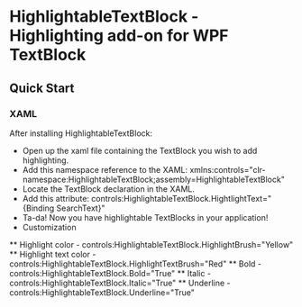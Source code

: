 # HighlightableTextBlock - Highlighting add-on for WPF TextBlock

## Quick Start
### XAML

After installing HighlightableTextBlock:

* Open up the xaml file containing the TextBlock you wish to add highlighting. 
* Add this namespace reference to the XAML: 
xmlns:controls="clr-namespace:HighlightableTextBlock;assembly=HighlightableTextBlock"
* Locate the TextBlock declaration in the XAML. 
* Add this attribute:
controls:HighlightableTextBlock.HightlightText="{Binding SearchText}" 
* Ta-da! Now you have highlightable TextBlocks in your application!
* Customization

** Highlight color - controls:HighlightableTextBlock.HighlightBrush="Yellow" 
** Highlight text color - controls:HighlightableTextBlock.HighlightTextBrush="Red"
** Bold - controls:HighlightableTextBlock.Bold="True"
** Italic - controls:HighlightableTextBlock.Italic="True"
** Underline - controls:HighlightableTextBlock.Underline="True"
